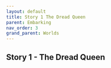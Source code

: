 ```yaml
---
layout: default
title: Story 1 The Dread Queen
parent: Embarking
nav_order: 3
grand_parent: Worlds
---
```


## Story 1 - The Dread Queen

